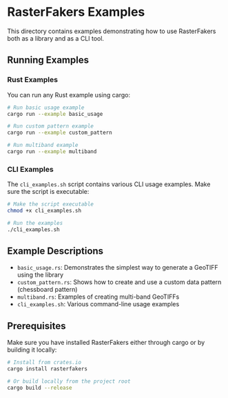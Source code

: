 # RasterFakers Examples

This directory contains examples demonstrating how to use RasterFakers both as a library and as a CLI tool.

## Running Examples

### Rust Examples

You can run any Rust example using cargo:

```bash
# Run basic usage example
cargo run --example basic_usage

# Run custom pattern example
cargo run --example custom_pattern

# Run multiband example
cargo run --example multiband
```

### CLI Examples

The `cli_examples.sh` script contains various CLI usage examples. Make sure the script is executable:

```bash
# Make the script executable
chmod +x cli_examples.sh

# Run the examples
./cli_examples.sh
```

## Example Descriptions

- `basic_usage.rs`: Demonstrates the simplest way to generate a GeoTIFF using the library
- `custom_pattern.rs`: Shows how to create and use a custom data pattern (chessboard pattern)
- `multiband.rs`: Examples of creating multi-band GeoTIFFs
- `cli_examples.sh`: Various command-line usage examples

## Prerequisites

Make sure you have installed RasterFakers either through cargo or by building it locally:

```bash
# Install from crates.io
cargo install rasterfakers

# Or build locally from the project root
cargo build --release
```
